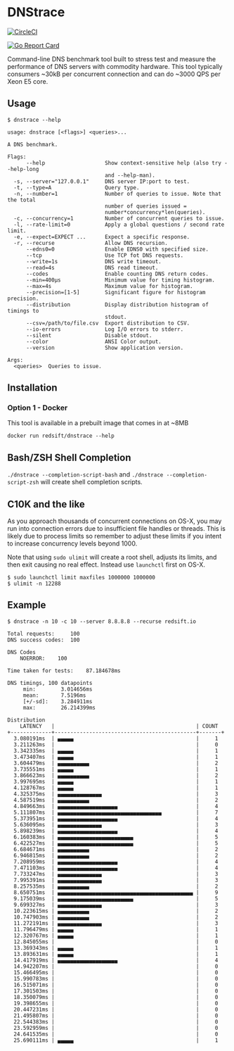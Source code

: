 # DNStrace

[![CircleCI](https://circleci.com/gh/redsift/dnstrace.svg?style=shield)](https://circleci.com/gh/redsift/dnstrace)

[![Go Report Card](https://goreportcard.com/badge/github.com/redsift/dnstrace)](https://goreportcard.com/report/github.com/redsift/dnstrace)

Command-line DNS benchmark tool built to stress test and measure the performance of DNS servers with commodity hardware. This tool typically consumers ~30kB per concurrent connection and can do ~3000 QPS per Xeon E5 core.

## Usage

```
$ dnstrace --help

usage: dnstrace [<flags>] <queries>...

A DNS benchmark.

Flags:
      --help                   Show context-sensitive help (also try --help-long
                               and --help-man).
  -s, --server="127.0.0.1"     DNS server IP:port to test.
  -t, --type=A                 Query type.
  -n, --number=1               Number of queries to issue. Note that the total
                               number of queries issued =
                               number*concurrency*len(queries).
  -c, --concurrency=1          Number of concurrent queries to issue.
  -l, --rate-limit=0           Apply a global questions / second rate limit.
  -e, --expect=EXPECT ...      Expect a specific response.
  -r, --recurse                Allow DNS recursion.
      --edns0=0                Enable EDNS0 with specified size.
      --tcp                    Use TCP fot DNS requests.
      --write=1s               DNS write timeout.
      --read=4s                DNS read timeout.
      --codes                  Enable counting DNS return codes.
      --min=400µs              Minimum value for timing histogram.
      --max=4s                 Maximum value for histogram.
      --precision=[1-5]        Significant figure for histogram precision.
      --distribution           Display distribution histogram of timings to
                               stdout.
      --csv=/path/to/file.csv  Export distribution to CSV.
      --io-errors              Log I/O errors to stderr.
      --silent                 Disable stdout.
      --color                  ANSI Color output.
      --version                Show application version.

Args:
  <queries>  Queries to issue.
```

## Installation

### Option 1 - Docker

This tool is available in a prebuilt image that comes in at ~8MB

`docker run redsift/dnstrace --help`

## Bash/ZSH Shell Completion

`./dnstrace --completion-script-bash` and `./dnstrace --completion-script-zsh` will create shell completion scripts.

## C10K and the like

As you approach thousands of concurrent connections on OS-X, you may run into connection errors due to insufficient file handles or threads. This is likely due to process limits so remember to adjust these limits if you intent to increase concurrency levels beyond 1000.

Note that using `sudo ulimit` will create a root shell, adjusts its limits, and then exit causing no real effect. Instead use `launchctl` first on OS-X.

```
$ sudo launchctl limit maxfiles 1000000 1000000
$ ulimit -n 12288
```

## Example

```
$ dnstrace -n 10 -c 10 --server 8.8.8.8 --recurse redsift.io

Total requests:		100
DNS success codes:	100

DNS Codes
	NOERROR:	100

Time taken for tests:	 87.184678ms

DNS timings, 100 datapoints
	 min:		 3.014656ms
	 mean:		 7.5196ms
	 [+/-sd]:	 3.284911ms
	 max:		 26.214399ms

Distribution
    LATENCY   |                                             | COUNT
+-------------+---------------------------------------------+-------+
  3.080191ms  | ▄▄▄▄▄                                       |     1
  3.211263ms  |                                             |     0
  3.342335ms  | ▄▄▄▄▄                                       |     1
  3.473407ms  | ▄▄▄▄▄                                       |     1
  3.604479ms  | ▄▄▄▄▄▄▄▄▄▄                                  |     2
  3.735551ms  | ▄▄▄▄▄                                       |     1
  3.866623ms  | ▄▄▄▄▄▄▄▄▄▄                                  |     2
  3.997695ms  | ▄▄▄▄▄                                       |     1
  4.128767ms  | ▄▄▄▄▄                                       |     1
  4.325375ms  | ▄▄▄▄▄▄▄▄▄▄▄▄▄▄                              |     3
  4.587519ms  | ▄▄▄▄▄▄▄▄▄▄                                  |     2
  4.849663ms  | ▄▄▄▄▄▄▄▄▄▄▄▄▄▄▄▄▄▄▄                         |     4
  5.111807ms  | ▄▄▄▄▄▄▄▄▄▄▄▄▄▄▄▄▄▄▄▄▄▄▄▄▄▄▄▄▄▄▄▄▄           |     7
  5.373951ms  | ▄▄▄▄▄▄▄▄▄▄▄▄▄▄▄▄▄▄▄                         |     4
  5.636095ms  | ▄▄▄▄▄▄▄▄▄▄▄▄▄▄                              |     3
  5.898239ms  | ▄▄▄▄▄▄▄▄▄▄▄▄▄▄▄▄▄▄▄                         |     4
  6.160383ms  | ▄▄▄▄▄▄▄▄▄▄▄▄▄▄▄▄▄▄▄▄▄▄▄▄                    |     5
  6.422527ms  | ▄▄▄▄▄▄▄▄▄▄▄▄▄▄▄▄▄▄▄▄▄▄▄▄                    |     5
  6.684671ms  | ▄▄▄▄▄▄▄▄▄▄                                  |     2
  6.946815ms  | ▄▄▄▄▄▄▄▄▄▄                                  |     2
  7.208959ms  | ▄▄▄▄▄▄▄▄▄▄▄▄▄▄▄▄▄▄▄                         |     4
  7.471103ms  | ▄▄▄▄▄▄▄▄▄▄▄▄▄▄▄▄▄▄▄                         |     4
  7.733247ms  | ▄▄▄▄▄▄▄▄▄▄▄▄▄▄                              |     3
  7.995391ms  | ▄▄▄▄▄▄▄▄▄▄▄▄▄▄                              |     3
  8.257535ms  | ▄▄▄▄▄▄▄▄▄▄                                  |     2
  8.650751ms  | ▄▄▄▄▄▄▄▄▄▄▄▄▄▄▄▄▄▄▄▄▄▄▄▄▄▄▄▄▄▄▄▄▄▄▄▄▄▄▄▄▄▄▄ |     9
  9.175039ms  | ▄▄▄▄▄▄▄▄▄▄▄▄▄▄▄▄▄▄▄▄▄▄▄▄                    |     5
  9.699327ms  | ▄▄▄▄▄▄▄▄▄▄▄▄▄▄                              |     3
  10.223615ms | ▄▄▄▄▄▄▄▄▄▄                                  |     2
  10.747903ms | ▄▄▄▄▄▄▄▄▄▄                                  |     2
  11.272191ms | ▄▄▄▄▄▄▄▄▄▄▄▄▄▄                              |     3
  11.796479ms | ▄▄▄▄▄                                       |     1
  12.320767ms | ▄▄▄▄▄                                       |     1
  12.845055ms |                                             |     0
  13.369343ms | ▄▄▄▄▄                                       |     1
  13.893631ms | ▄▄▄▄▄                                       |     1
  14.417919ms | ▄▄▄▄▄▄▄▄▄▄▄▄▄▄▄▄▄▄▄                         |     4
  14.942207ms |                                             |     0
  15.466495ms |                                             |     0
  15.990783ms |                                             |     0
  16.515071ms |                                             |     0
  17.301503ms |                                             |     0
  18.350079ms |                                             |     0
  19.398655ms |                                             |     0
  20.447231ms |                                             |     0
  21.495807ms |                                             |     0
  22.544383ms |                                             |     0
  23.592959ms |                                             |     0
  24.641535ms |                                             |     0
  25.690111ms | ▄▄▄▄▄                                       |     1

```